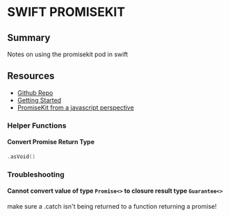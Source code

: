 # SWIFT PROMISEKIT

## Summary

Notes on using the promisekit pod in swift

## Resources

- [Github Repo](https://github.com/mxcl/PromiseKit)
- [Getting Started](https://github.com/mxcl/PromiseKit/blob/master/Documentation/GettingStarted.md)
- [PromiseKit from a javascript perspective](https://chariotsolutions.com/blog/post/swift-4-and-promisekit/)

### Helper Functions

#### Convert Promise Return Type

```swift
.asVoid()
```

### Troubleshooting

#### Cannot convert value of type `Promise<>` to closure result type `Guarantee<>`

make sure a .catch isn't being returned to a function returning a promise!

